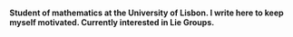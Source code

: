 #### Student of mathematics at the University of Lisbon. I write here to keep myself motivated. Currently interested in Lie Groups.   
